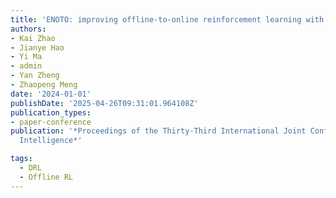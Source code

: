 ```yaml
---
title: 'ENOTO: improving offline-to-online reinforcement learning with Q-ensembles'
authors:
- Kai Zhao
- Jianye Hao
- Yi Ma
- admin
- Yan Zheng
- Zhaopeng Meng
date: '2024-01-01'
publishDate: '2025-04-26T09:31:01.964108Z'
publication_types:
- paper-conference
publication: '*Proceedings of the Thirty-Third International Joint Conference on Artificial
  Intelligence*'

tags:
  - DRL
  - Offline RL
---
```

